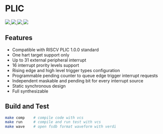 # PLIC

<p>
    <a href=".">
      <img src="https://img.shields.io/badge/RTL%20dev-in%20progress-silver?style=flat-square">
    </a>
    <a href=".">
      <img src="https://img.shields.io/badge/VCS%20sim-in%20progress-silver?style=flat-square">
    </a>
    <a href=".">
      <img src="https://img.shields.io/badge/FPGA%20verif-no%20start-wheat?style=flat-square">
    </a>
    <a href=".">
      <img src="https://img.shields.io/badge/Tapeout%20test-no%20start-wheat?style=flat-square">
    </a>
</p>

## Features
* Compatible with RISCV PLIC 1.0.0 standard
* One hart target support only
* Up to 31 external peripheral interrupt
* 16 interrupt prority levels support
* Rising edge and high level trigger types configuration
* Programmable pending counter to queue edge trigger interrupt requests
* Independent maskable and pending bit for every interrupt source
* Static synchronous design
* Full synthesizable

## Build and Test
```bash
make comp    # compile code with vcs
make run     # compile and run test with vcs
make wave    # open fsdb format waveform with verdi
```